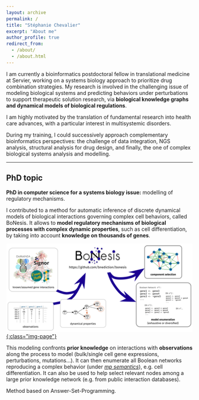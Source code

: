 ```yaml
---
layout: archive
permalink: /
title: "Stéphanie Chevalier"
excerpt: "About me"
author_profile: true
redirect_from:
  - /about/
  - /about.html
---
```


I am currently a bioinformatics postdoctoral fellow in translational medicine at Servier,
<span class=important>working on a systems biology approach to prioritize drug combination strategies</span>.
My research is involved in the challenging issue of modeling biological systems and predicting behaviors under perturbations to support therapeutic solution research, via **biological knowledge graphs and dynamical models of biological regulations**.

I am highly motivated by the translation of fundamental research into health care advances, with a particular interest in multisystemic disorders.
<!-- I have a special affinity for the holistic approach of systems biology to explore biological phenomena.-->
During my training, I could successively approach complementary bioinformatics perspectives: the challenge of data integration, NGS analysis, structural analysis for drug design, and finally, the one of complex biological systems analysis and modelling.

<hr class="hr_gradient" />

## PhD topic

**PhD in computer science for a systems biology issue:** <important>modelling of regulatory mechanisms</important>.

I contributed to <important>a method for automatic inference of discrete dynamical models of biological interactions</important> governing complex cell behaviors, called <important>BoNesis</important>.
It allows to **model regulatory mechanisms of biological processes with complex dynamic properties**, such as cell differentiation, by taking into account **knowledge on thousands of genes**.

[![BoNesis-principle](../images/bonesis_principle.png){:class="img-page"}](https://github.com/bnediction/bonesis)

This modeling confronts **prior knowledge** on interactions with **observations** along the process to model (bulk/single cell gene expressions, perturbations, mutations...). It can then <important>enumerate all Boolean networks reproducing a complex behavior</important> (under _[mp semantics](https://hal.archives-ouvertes.fr/hal-01864693v2/document)_), e.g. cell differentiation. It can also be used to help <important>select relevant nodes among a large prior knowledge network</important> (e.g. from public interaction databases).

Method based on Answer-Set-Programming.
